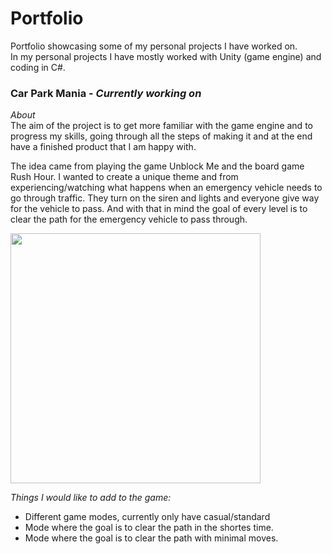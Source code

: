 # Portfolio  
Portfolio showcasing some of my personal projects I have worked on.  
In my personal projects I have mostly worked with Unity (game engine) and coding in C#.  

### Car Park Mania - *Currently working on*
*About*  
The aim of the project is to get more familiar with the game engine and to progress my skills, going through all the steps of making it and at the end have a finished product that I am happy with.

The idea came from playing the game Unblock Me and the board game Rush Hour. I wanted to create a unique theme and from experiencing/watching what happens when an emergency vehicle needs to go through traffic. They turn on the siren and lights and everyone give way for the vehicle to pass. And with that in mind the goal of every level is to clear the path for the emergency vehicle to pass through.  

<img src="/docs/CarParkMania_video.gif" height="400" margin="auto">

*Things I would like to add to the game:* 
 - Different game modes, currently only have casual/standard
  - Mode where the goal is to clear the path in the shortes time.
  - Mode where the goal is to clear the path with minimal moves.

